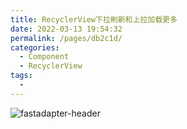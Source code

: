 ```yaml
---
title: RecyclerView下拉刷新和上拉加载更多
date: 2022-03-13 19:54:32
permalink: /pages/db2c1d/
categories:
  - Component
  - RecyclerView
tags:
  - 
---
```

![fastadapter-header](https://iqqcode-blog.oss-cn-beijing.aliyuncs.com/img-2021-later/202203121637171.png)

